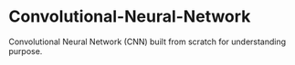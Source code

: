 # Convolutional-Neural-Network
Convolutional Neural Network (CNN) built from scratch for understanding purpose.
